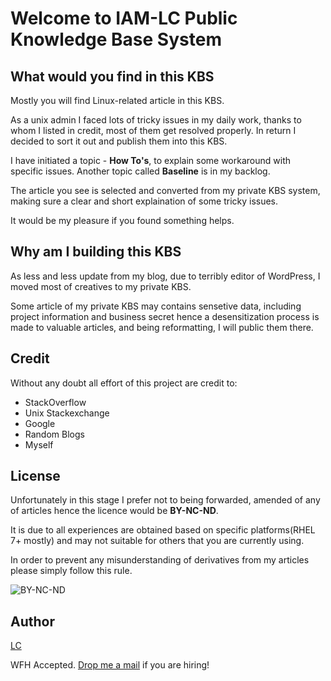 # Welcome to IAM-LC Public Knowledge Base System

## What would you find in this KBS

Mostly you will find Linux-related article in this KBS.

As a unix admin I faced lots of tricky issues in my daily work, thanks to whom I listed in credit, most of them get resolved properly. In return I decided to sort it out and publish them into this KBS.

I have initiated a topic - **How To's**, to explain some workaround with specific issues. Another topic called **Baseline** is in my backlog.

The article you see is selected and converted from my private KBS system, making sure a clear and short explaination of some tricky issues.

It would be my pleasure if you found something helps.

## Why am I building this KBS

As less and less update from my blog, due to terribly editor of WordPress, I moved most of creatives to my private KBS.

Some article of my private KBS may contains sensetive data, including project information and business secret hence a desensitization process is made to valuable articles, and being reformatting, I will public them there.

## Credit

Without any doubt all effort of this project are credit to:

 - StackOverflow
 - Unix Stackexchange
 - Google
 - Random Blogs
 - Myself

## License

Unfortunately in this stage I prefer not to being forwarded, amended of any of articles hence the licence would be **BY-NC-ND**.

It is due to all experiences are obtained based on specific platforms(RHEL 7+ mostly) and may not suitable for others that you are currently using.

In order to prevent any misunderstanding of derivatives from my articles please simply follow this rule.

![BY-NC-ND](https://i.creativecommons.org/l/by-nc-nd/4.0/88x31.png)

## Author

[LC](https://iam.lc/)

WFH Accepted. [Drop me a mail](sendto:hi@iam.lc) if you are hiring!
